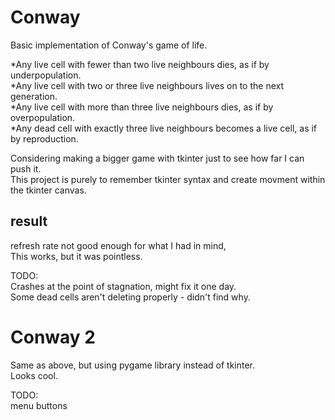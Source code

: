 # Conway

Basic implementation of Conway's game of life.  
  
*Any live cell with fewer than two live neighbours dies, as if by underpopulation.  
*Any live cell with two or three live neighbours lives on to the next generation.  
*Any live cell with more than three live neighbours dies, as if by overpopulation.  
*Any dead cell with exactly three live neighbours becomes a live cell, as if by reproduction.  
  
Considering making a bigger game with tkinter just to see how far I can push it.  
This project is purely to remember tkinter syntax and create movment within the tkinter canvas.  

## result

refresh rate not good enough for what I had in mind,  
This works, but it was pointless.  

TODO:  
Crashes at the point of stagnation, might fix it one day.  
Some dead cells aren't deleting properly - didn't find why.  

# Conway 2  

Same as above, but using pygame library instead of tkinter.  
Looks cool.  
  
TODO:  
menu buttons  
